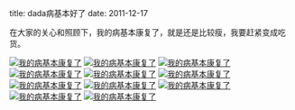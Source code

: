 title: dada病基本好了
date: 2011-12-17

在大家的关心和照顾下，我的病基本康复了，就是还是比较瘦，我要赶紧变成吃货。

<a class="fancybox" title="我的病基本康复了" href="http://wodedada.com/imgs/2011-12/IMG_0560.JPG" rel="group"><img src="http://wodedada.com/imgs/2011-12/thumbnails/IMG_0560.JPG" alt="我的病基本康复了" /></a>
<a class="fancybox" title="我的病基本康复了" href="http://wodedada.com/imgs/2011-12/IMG_0561.JPG" rel="group"><img src="http://wodedada.com/imgs/2011-12/thumbnails/IMG_0561.JPG" alt="我的病基本康复了" /></a>
<a class="fancybox" title="我的病基本康复了" href="http://wodedada.com/imgs/2011-12/IMG_0562.JPG" rel="group"><img src="http://wodedada.com/imgs/2011-12/thumbnails/IMG_0562.JPG" alt="我的病基本康复了" /></a>
<a class="fancybox" title="我的病基本康复了" href="http://wodedada.com/imgs/2011-12/IMG_0563.JPG" rel="group"><img src="http://wodedada.com/imgs/2011-12/thumbnails/IMG_0563.JPG" alt="我的病基本康复了" /></a>
<a class="fancybox" title="我的病基本康复了" href="http://wodedada.com/imgs/2011-12/IMG_0564.JPG" rel="group"><img src="http://wodedada.com/imgs/2011-12/thumbnails/IMG_0564.JPG" alt="我的病基本康复了" /></a>
<a class="fancybox" title="我的病基本康复了" href="http://wodedada.com/imgs/2011-12/IMG_0565.JPG" rel="group"><img src="http://wodedada.com/imgs/2011-12/thumbnails/IMG_0565.JPG" alt="我的病基本康复了" /></a>
<a class="fancybox" title="我的病基本康复了" href="http://wodedada.com/imgs/2011-12/IMG_0567.JPG" rel="group"><img src="http://wodedada.com/imgs/2011-12/thumbnails/IMG_0567.JPG" alt="我的病基本康复了" /></a>
<a class="fancybox" title="我的病基本康复了" href="http://wodedada.com/imgs/2011-12/IMG_0569.JPG" rel="group"><img src="http://wodedada.com/imgs/2011-12/thumbnails/IMG_0569.JPG" alt="我的病基本康复了" /></a>
<a class="fancybox" title="我的病基本康复了" href="http://wodedada.com/imgs/2011-12/IMG_0570.JPG" rel="group"><img src="http://wodedada.com/imgs/2011-12/thumbnails/IMG_0570.JPG" alt="我的病基本康复了" /></a>
<a class="fancybox" title="我的病基本康复了" href="http://wodedada.com/imgs/2011-12/IMG_0571.JPG" rel="group"><img src="http://wodedada.com/imgs/2011-12/thumbnails/IMG_0571.JPG" alt="我的病基本康复了" /></a>
<a class="fancybox" title="我的病基本康复了" href="http://wodedada.com/imgs/2011-12/IMG_0573.JPG" rel="group"><img src="http://wodedada.com/imgs/2011-12/thumbnails/IMG_0573.JPG" alt="我的病基本康复了" /></a>